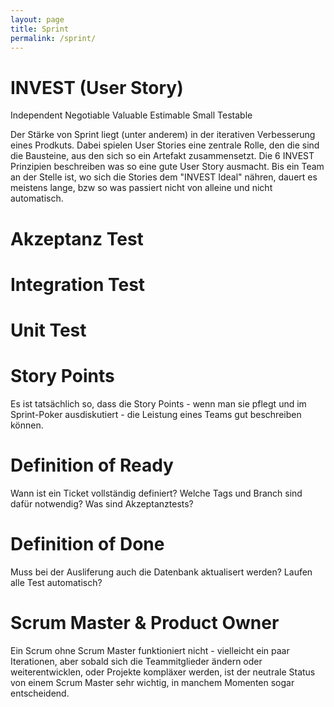 ```yaml
---
layout: page
title: Sprint
permalink: /sprint/
---
```


# INVEST (User Story)
Independent
Negotiable
Valuable
Estimable
Small
Testable

Der Stärke von Sprint liegt (unter anderem) in der iterativen Verbesserung eines Prodkuts. Dabei spielen User Stories eine zentrale Rolle,
den die sind die Bausteine, aus den sich so ein Artefakt zusammensetzt. Die 6 INVEST Prinzipien beschreiben was so eine gute User Story ausmacht.
Bis ein Team an der Stelle ist, wo sich die Stories dem "INVEST Ideal" nähren, dauert es meistens lange, bzw so was passiert nicht von alleine und
nicht automatisch.


# Akzeptanz Test

# Integration Test

# Unit Test

# Story Points
Es ist tatsächlich so, dass die Story Points - wenn man sie pflegt und im Sprint-Poker ausdiskutiert -
die Leistung eines Teams gut beschreiben können. 

# Definition of Ready
Wann ist ein Ticket vollständig definiert? Welche Tags und Branch sind dafür notwendig? Was sind Akzeptanztests?

# Definition of Done
Muss bei der Ausliferung auch die Datenbank aktualisert werden? Laufen alle Test automatisch?

# Scrum Master & Product Owner
Ein Scrum ohne Scrum Master funktioniert nicht - vielleicht ein paar Iterationen, aber sobald sich die Teammitglieder 
ändern oder weiterentwicklen, oder Projekte kompläxer werden, ist der neutrale Status von einem Scrum Master
sehr wichtig, in manchem Momenten sogar entscheidend.